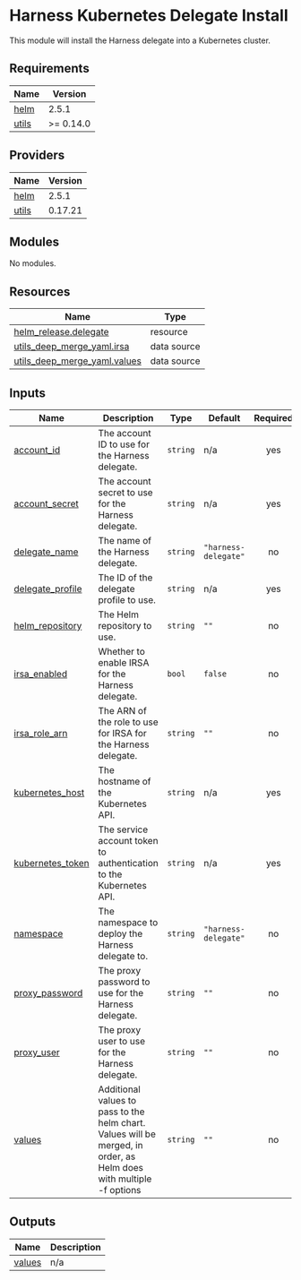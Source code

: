 # Harness Kubernetes Delegate Install

This module will install the Harness delegate into a Kubernetes cluster.


## Requirements

| Name | Version |
|------|---------|
| <a name="requirement_helm"></a> [helm](#requirement\_helm) | 2.5.1 |
| <a name="requirement_utils"></a> [utils](#requirement\_utils) | >= 0.14.0 |

## Providers

| Name | Version |
|------|---------|
| <a name="provider_helm"></a> [helm](#provider\_helm) | 2.5.1 |
| <a name="provider_utils"></a> [utils](#provider\_utils) | 0.17.21 |

## Modules

No modules.

## Resources

| Name | Type |
|------|------|
| [helm_release.delegate](https://registry.terraform.io/providers/hashicorp/helm/2.5.1/docs/resources/release) | resource |
| [utils_deep_merge_yaml.irsa](https://registry.terraform.io/providers/cloudposse/utils/latest/docs/data-sources/deep_merge_yaml) | data source |
| [utils_deep_merge_yaml.values](https://registry.terraform.io/providers/cloudposse/utils/latest/docs/data-sources/deep_merge_yaml) | data source |

## Inputs

| Name | Description | Type | Default | Required |
|------|-------------|------|---------|:--------:|
| <a name="input_account_id"></a> [account\_id](#input\_account\_id) | The account ID to use for the Harness delegate. | `string` | n/a | yes |
| <a name="input_account_secret"></a> [account\_secret](#input\_account\_secret) | The account secret to use for the Harness delegate. | `string` | n/a | yes |
| <a name="input_delegate_name"></a> [delegate\_name](#input\_delegate\_name) | The name of the Harness delegate. | `string` | `"harness-delegate"` | no |
| <a name="input_delegate_profile"></a> [delegate\_profile](#input\_delegate\_profile) | The ID of the delegate profile to use. | `string` | n/a | yes |
| <a name="input_helm_repository"></a> [helm\_repository](#input\_helm\_repository) | The Helm repository to use. | `string` | `""` | no |
| <a name="input_irsa_enabled"></a> [irsa\_enabled](#input\_irsa\_enabled) | Whether to enable IRSA for the Harness delegate. | `bool` | `false` | no |
| <a name="input_irsa_role_arn"></a> [irsa\_role\_arn](#input\_irsa\_role\_arn) | The ARN of the role to use for IRSA for the Harness delegate. | `string` | `""` | no |
| <a name="input_kubernetes_host"></a> [kubernetes\_host](#input\_kubernetes\_host) | The hostname of the Kubernetes API. | `string` | n/a | yes |
| <a name="input_kubernetes_token"></a> [kubernetes\_token](#input\_kubernetes\_token) | The service account token to authentication to the Kubernetes API. | `string` | n/a | yes |
| <a name="input_namespace"></a> [namespace](#input\_namespace) | The namespace to deploy the Harness delegate to. | `string` | `"harness-delegate"` | no |
| <a name="input_proxy_password"></a> [proxy\_password](#input\_proxy\_password) | The proxy password to use for the Harness delegate. | `string` | `""` | no |
| <a name="input_proxy_user"></a> [proxy\_user](#input\_proxy\_user) | The proxy user to use for the Harness delegate. | `string` | `""` | no |
| <a name="input_values"></a> [values](#input\_values) | Additional values to pass to the helm chart. Values will be merged, in order, as Helm does with multiple -f options | `string` | `""` | no |

## Outputs

| Name | Description |
|------|-------------|
| <a name="output_values"></a> [values](#output\_values) | n/a |
